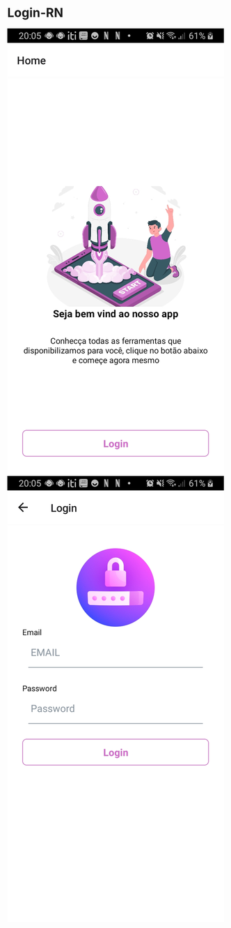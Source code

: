 # Login-RN
<!DOCTYPE html>
<html lang="en">
<head>
<meta charset="UTF-8">
<meta name="viewport" content="width=device-width, initial-scale=1.0">
<meta http-equiv="X-UA-Compatible" content="ie=edge">
<meta name="Description" content="Enter your description here"/>


</head>
<body>
<img  src="src/assets/loginStarted.jpeg"></img>
 <img  src="src/assets/login.jpeg"></img>

</body>
</html>
